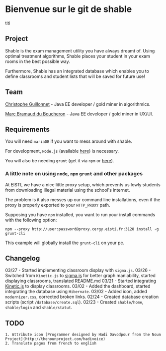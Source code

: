 # Bienvenue sur le git de shable #

titi

## Project ##

Shable is the exam management utility you have always dreamt of. Using optimal treatment algorithms, Shable places your student in your exam rooms in the best possible way.

Furthermore, Shable has an integrated database which enables you to define classrooms and student lists that will be saved for future use!


## Team ##

[Christophe Guillonnet](http://gitlab.etude.cergy.eisti.fr/u/christophe.guillonnet) - Java EE developer / gold miner in algorithmics.

[Marc Bramaud du Boucheron](http://gitlab.etude.eisti.fr/u/marc.bramaud.du.boucheron) - Java EE developer / gold miner in UX/UI.

## Requirements ##

You will need `mariaDB` if you want to mess around with shable.

For development, `Node.js` (available [here](https://github.com/joyent/node)) is necessary.

You will also be needing `grunt` (get it via `npm` or [here](http://gruntjs.com/)).

### A little note on using `node`, `npm` `grunt` and other packages ###

At EISTI, we have a nice little proxy setup, which prevents us lowly students from downloading illegal material using the school's internet.

The problem is it also messes up our command line installations, even if the proxy is properly exported to your `HTTP_PROXY` path.

Supposing you have `npm` installed, you want to run your install commands with the following option:

	npm --proxy http://user:password@proxy.cergy.eisti.fr:3128 install -g grunt-cli

This example will globally install the `grunt-cli` on your pc.




## Changelog ##

03/27 - Started implementing classroom display with `sigma.js`.
03/26 - Switched from `Kinetic.js` to [sigma.js](https://github.com/jacomyal/sigma.js) for better graph maniability, started displaying classrooms, translated README.md
03/21 - Started integrating [Kinetic.js](http://kineticjs.com/) to display classrooms.
03/02 - Added the dashboard, started integrating the database using `Hibernate`.
03/02 - Added icon, added `modernizer.css`, corrected broken links.
02/24 - Created database creation scripts (script `/database/create.sql`).
02/23 - Created `shable/home`, `shable/login` and `shable/statut`.


## TODO ##

	1. Attribute icon [Programmer designed by Hadi Davodpour from the Noun Project](http://thenounproject.com/hadivoice)
	2. Translate pages from french to english


